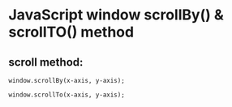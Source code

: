 # JavaScript window scrollBy() & scrollTO() method

## scroll method:

    window.scrollBy(x-axis, y-axis);

    window.scrollTo(x-axis, y-axis);